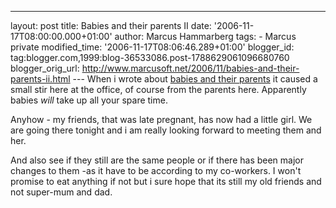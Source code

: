 ---
layout: post
title: Babies and their parents II
date: '2006-11-17T08:00:00.000+01:00'
author: Marcus Hammarberg
tags: - Marcus
private
modified_time: '2006-11-17T08:06:46.289+01:00'
blogger_id: tag:blogger.com,1999:blog-36533086.post-1788629061096680760
blogger_orig_url: http://www.marcusoft.net/2006/11/babies-and-their-parents-ii.html ---
When i wrote about [babies and their
parents](http://marcushammarberg.blogspot.com/2006/11/babies-and-parents.html)
it caused a small stir here at the office, of course from the parents
here. Apparently babies *will* take up all your spare time.

Anyhow - my friends, that was late pregnant, has now had a little girl.
We are going there tonight and i am really looking forward to meeting
them and her.

And also see if they still are the same people or if there has been
major changes to them -as it have to be according to my co-workers. I
won't promise to eat anything if not but i sure hope that its still my
old friends and not super-mum and dad.
